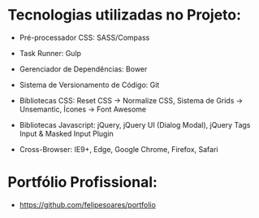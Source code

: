 # Tecnologias utilizadas no Projeto:

- Pré-processador CSS:
SASS/Compass

- Task Runner:
Gulp

- Gerenciador de Dependências:
Bower

- Sistema de Versionamento de Código:
Git

- Bibliotecas CSS:
Reset CSS -> Normalize CSS, Sistema de Grids -> Unsemantic, Ícones -> Font Awesome

- Bibliotecas Javascript:
jQuery, jQuery UI (Dialog Modal), jQuery Tags Input & Masked Input Plugin

- Cross-Browser: IE9+, Edge, Google Chrome, Firefox, Safari

# Portfólio Profissional:

- <https://github.com/felipesoares/portfolio>